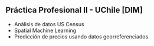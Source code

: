 ## Práctica Profesional II - UChile [DIM]
* Análisis de datos US Census
* Spatial Machine Learning
* Predicción de precios usando datos georreferenciados
